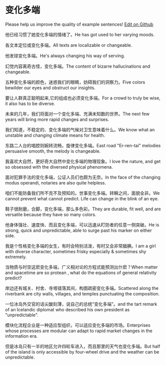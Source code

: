 # 变化多端

Please help us improve the quality of example sentences! [Edit on Github](https://github.com/jiyushe/jiyu-example-sentence-source/blob/main/chinese/bianhuaduoduan.md)

<p><span class="chinese">他已经习惯了她变化多端的情绪了。</span><span class="english">He has got used to her varying moods.</span></p>

<p><span class="chinese">各文本定位或变化多端。</span><span class="english">All texts are localizable or changeable.</span></p>

<p><span class="chinese">他发球变化多端。</span><span class="english">He's always changing his way of serving.</span></p>

<p><span class="chinese">幻觉内容离奇古怪，变化多端。</span><span class="english">The content of bizarre hallucinations and changeable.</span></p>

<p><span class="chinese">五种变化多端的颜色，迷惑我们的眼睛，妨碍我们的洞察力。</span><span class="english">Five colors bewilder our eyes and obstruct our insights.</span></p>

<p><span class="chinese">要让人群真正聪明起来,它的组成也必须变化多端。</span><span class="english">For a crowd to truly be wise, it also has to be diverse.</span></p>

<p><span class="chinese">未来的几年，我们将面对一个变化多端、充满未知数的世界。</span><span class="english">The next few years will bring more rapid changes and surprises.</span></p>

<p><span class="chinese">我们知道，不稳定的、变化多端的气候对卫生意味着什么。</span><span class="english">We know what an unstable and changing climate means for health.</span></p>

<p><span class="chinese">东路二人台的唱腔则婉转流畅，旋律变化多端。</span><span class="english">East road "Er-ren-tai" melodies persuasive smooth, the melody is changeable.</span></p>

<p><span class="chinese">我喜欢大自然，更好奇大自然中变化多端的物理现象。</span><span class="english">I love the nature, and get so obsessed with the diversed physical phenomena.</span></p>

<p><span class="chinese">面对犯罪手法的变化多端，公证人员们也颇为无奈。</span><span class="english">In the face of the changing modus operandi, notaries are also quite helpless.</span></p>

<p><span class="chinese">咱们不能防备我们所不克不及预知的。世事变化多端。转瞬之间，面貌全非。</span><span class="english">We cannot prevent what cannot predict. Life can change in the blink of an eye.</span></p>

<p><span class="chinese">鞋子很耐磨，合脚，变化多端，那么多色彩。</span><span class="english">They are durable, fit well, and are versatile because they have so many colors.</span></p>

<p><span class="chinese">他身体强壮、速度快、而且变化多端，可以迅速从盯防者的任意一侧突破。</span><span class="english">He is strong, quick and unpredictable, able to surge past his marker on either side.</span></p>

<p><span class="chinese">我是个性格变化多端的女生，有时会特别活泼，有时又会非常腼腆。</span><span class="english">I am a girl with diverse character, sometimes frisky especially & sometimes shy extremely.</span></p>

<p><span class="chinese">当物质与时空这麽变化多端，广义相对论的方程式能预测出什麽？</span><span class="english">When matter and spacetime are so protean , what do the equations of general relativity predict?</span></p>

<p><span class="chinese">岸边还有城关、村舍、寺塔错落其间，构图疏密变化多端。</span><span class="english">Scattered along the riverbank are city walls, villages, and temples punctuating the composition.</span></p>

<p><span class="chinese">一位冰岛外交官的话尖酸刻薄，说自己的总统“变化多端”。</span><span class="english">and the tart remark of an Icelandic diplomat who described his own president as "unpredictable".</span></p>

<p><span class="chinese">模块化流程企业是一种适应型组织，可以适应变化多端的市场。</span><span class="english">Enterprises whose processes are modular can adapt to rapid market changes in the information era.</span></p>

<p><span class="chinese">但是冰岛只有一半的地区允许四轮车进入，而且那里的天气也变化多端。</span><span class="english">But half of the island is only accessible by four-wheel drive and the weather can be unpredictable.</span></p>

